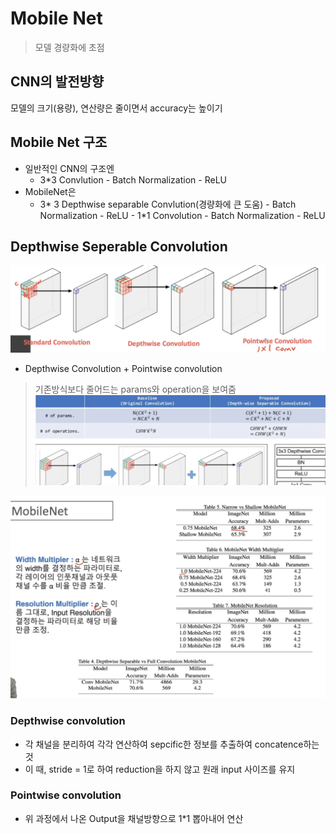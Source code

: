 # Mobile Net 
> 모델 경량화에 초점
## CNN의 발전방향
모델의 크기(용량), 연산량은 줄이면서 accuracy는 높이기

## Mobile Net 구조
- 일반적인 CNN의 구조엔 
  - 3*3 Convlution - Batch Normalization - ReLU
- MobileNet은 
  - 3* 3 Depthwise separable Convlution(경량화에 큰 도움) - Batch Normalization - ReLU - 1*1 Convolution - Batch Normalization - ReLU

## Depthwise Seperable Convolution
![dm](../../img/dimension_reduce.png)

- Depthwise Convolution + Pointwise convolution

> 기존방식보다 줄어드는 params와 operation을 보여줌
> ![depth](../../img/depthwise_seperable_conv.png)

![mobilenet](../../img/mobile_net.png)
### Depthwise convolution
- 각 채널을 분리하여 각각 연산하여 sepcific한 정보를 추출하여 concatence하는 것
- 이 때, stride = 1로 하여 reduction을 하지 않고 원래 input 사이즈를 유지

### Pointwise convolution
- 위 과정에서 나온 Output을 채널방향으로 1*1 뽑아내어 연산

